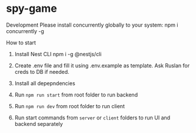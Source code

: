 # spy-game

Development
Please install concurrently globally to your system:
npm i concurrently -g

How to start

1. Install Nest CLI
   npm i -g @nestjs/cli

2. Create .env file and fill it using .env.example as template. Ask Ruslan for creds to DB if needed.

3. Install all depepndencies
4. Run `npm run start` from root folder to run backend
5. Run `npm run dev` from root folder to run client
6. Run start commands from `server` or `client` folders to run UI and backend separately
